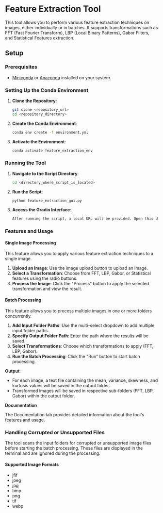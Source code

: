 # Feature Extraction Tool

This tool allows you to perform various feature extraction techniques on images, either individually or in batches. It supports transformations such as FFT (Fast Fourier Transform), LBP (Local Binary Patterns), Gabor Filters, and Statistical Features extraction.

## Setup

### Prerequisites

- [Miniconda](https://docs.conda.io/en/latest/miniconda.html) or [Anaconda](https://www.anaconda.com/products/distribution) installed on your system.

### Setting Up the Conda Environment

1. **Clone the Repository**:
   ```sh
   git clone <repository_url>
   cd <repository_directory>
   ```
2. **Create the Conda Environment**:
   ```sh
   conda env create -f environment.yml
   ```
3. **Activate the Environment**:
   ```sh
   conda activate feature_extraction_env
   ```
### Running the Tool

1. **Navigate to the Script Directory**:
   ```sh
   cd <directory_where_script_is_located>
   ```
2. **Run the Script**:
   ```sh
   python feature_extraction_gui.py
   ```
3. **Access the Gradio Interface**:
   ```txt
   After running the script, a local URL will be provided. Open this URL in your web browser to access the Gradio interface.
   ```
### Features and Usage

#### Single Image Processing

This feature allows you to apply various feature extraction techniques to a single image.

1. **Upload an Image**: Use the image upload button to upload an image.
2. **Select a Transformation**: Choose from FFT, LBP, Gabor, or Statistical features using the radio buttons.
3. **Process the Image**: Click the "Process" button to apply the selected transformation and view the result.

#### Batch Processing

This feature allows you to process multiple images in one or more folders concurrently.

1. **Add Input Folder Paths**: Use the multi-select dropdown to add multiple input folder paths.
2. **Specify Output Folder Path**: Enter the path where the results will be saved.
3. **Select Transformations**: Choose which transformations to apply (FFT, LBP, Gabor).
4. **Run the Batch Processing**: Click the "Run" button to start batch processing.

**Output**:

- For each image, a text file containing the mean, variance, skewness, and kurtosis values will be saved in the output folder.
- Transformed images will be saved in respective sub-folders (FFT, LBP, Gabor) within the output folder.

**Documentation**

The Documentation tab provides detailed information about the tool's features and usage.

### Handling Corrupted or Unsupported Files

The tool scans the input folders for corrupted or unsupported image files before starting the batch processing. These files are displayed in the terminal and are ignored during the processing.

#### Supported Image Formats

- jfif
- jpeg
- jpg
- bmp
- png
- tif
- webp




